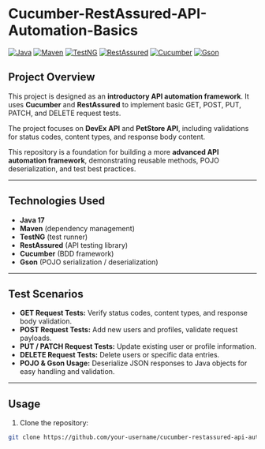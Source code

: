 # Cucumber-RestAssured-API-Automation-Basics

[![Java](https://img.shields.io/badge/Java-17-blue)](https://www.oracle.com/java/)
[![Maven](https://img.shields.io/badge/Maven-3.8.8-red)](https://maven.apache.org/)
[![TestNG](https://img.shields.io/badge/TestNG-7.8.0-brightgreen)](https://testng.org/)
[![RestAssured](https://img.shields.io/badge/RestAssured-5.3.0-orange)](https://rest-assured.io/)
[![Cucumber](https://img.shields.io/badge/Cucumber-7.12.0-lightgrey)](https://cucumber.io/)
[![Gson](https://img.shields.io/badge/Gson-2.10.1-yellow)](https://github.com/google/gson)

## Project Overview
This project is designed as an **introductory API automation framework**. It uses **Cucumber** and **RestAssured** to implement basic GET, POST, PUT, PATCH, and DELETE request tests.

The project focuses on **DevEx API** and **PetStore API**, including validations for status codes, content types, and response body content.

This repository is a foundation for building a more **advanced API automation framework**, demonstrating reusable methods, POJO deserialization, and test best practices.

---

## Technologies Used
- **Java 17**
- **Maven** (dependency management)
- **TestNG** (test runner)
- **RestAssured** (API testing library)
- **Cucumber** (BDD framework)
- **Gson** (POJO serialization / deserialization)

---

## Test Scenarios
- **GET Request Tests:** Verify status codes, content types, and response body validation.
- **POST Request Tests:** Add new users and profiles, validate request payloads.
- **PUT / PATCH Request Tests:** Update existing user or profile information.
- **DELETE Request Tests:** Delete users or specific data entries.
- **POJO & Gson Usage:** Deserialize JSON responses to Java objects for easy handling and validation.

---

## Usage
1. Clone the repository:
```bash
git clone https://github.com/your-username/cucumber-restassured-api-automation-basics.git
